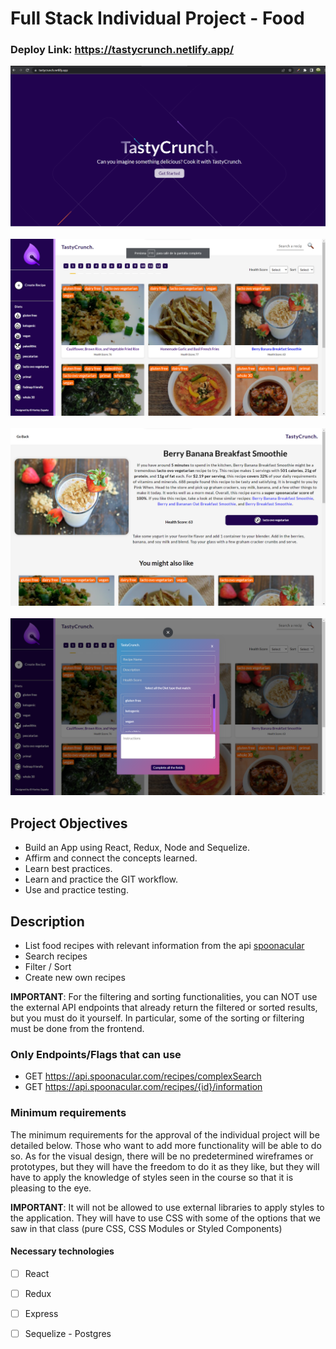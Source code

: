 # Full Stack Individual Project - Food

### Deploy Link: https://tastycrunch.netlify.app/

![ScreenShoot1](https://github.com/Nagarehazh/tastycrunch/blob/master/client/public/assets/screenshot1.png) <br /><br />
![ScreenShoot1](https://github.com/Nagarehazh/tastycrunch/blob/master/client/public/assets/screenshot2.png) <br /><br />
![ScreenShoot1](https://github.com/Nagarehazh/tastycrunch/blob/master/client/public/assets/screenshot3.png) <br /><br />
![ScreenShoot1](https://github.com/Nagarehazh/tastycrunch/blob/master/client/public/assets/screenshot4.png)

## Project Objectives

- Build an App using React, Redux, Node and Sequelize.
- Affirm and connect the concepts learned.
- Learn best practices.
- Learn and practice the GIT workflow.
- Use and practice testing.

## Description

- List food recipes with relevant information from the api [spoonacular](https://spoonacular.com/food-api)
- Search recipes
- Filter / Sort 
- Create new own recipes

__IMPORTANT__: For the filtering and sorting functionalities, you can NOT use the external API endpoints that already return the filtered or sorted results, but you must do it yourself. In particular, some of the sorting or filtering must be done from the frontend.

### Only Endpoints/Flags that can use

- GET <https://api.spoonacular.com/recipes/complexSearch>
- GET <https://api.spoonacular.com/recipes/{id}/information>

### Minimum requirements

The minimum requirements for the approval of the individual project will be detailed below. Those who want to add more functionality will be able to do so. As for the visual design, there will be no predetermined wireframes or prototypes, but they will have the freedom to do it as they like, but they will have to apply the knowledge of styles seen in the course so that it is pleasing to the eye.

__IMPORTANT__: It will not be allowed to use external libraries to apply styles to the application. They will have to use CSS with some of the options that we saw in that class (pure CSS, CSS Modules or Styled Components)

#### Necessary technologies

- [ ] React
- [ ] Redux
- [ ] Express
- [ ] Sequelize - Postgres

